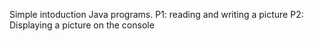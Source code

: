 Simple intoduction Java programs.
P1: reading and writing a picture
P2: Displaying a picture on the console
